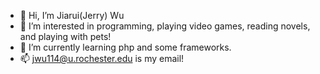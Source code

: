 - 👋 Hi, I’m Jiarui(Jerry) Wu
- 👀 I’m interested in programming, playing video games, reading novels, and playing with pets!
- 🌱 I’m currently learning php and some frameworks.
- 📫 jwu114@u.rochester.edu is my email!

